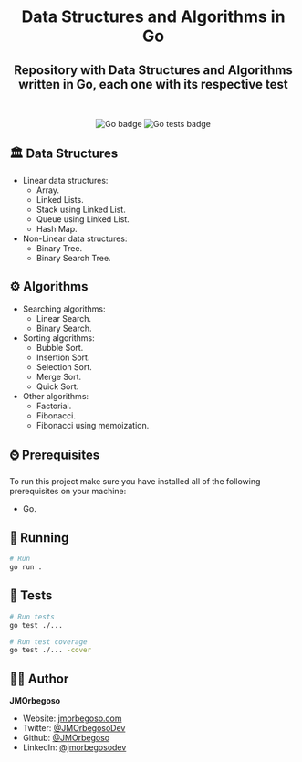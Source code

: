 <h1 align="center">Data Structures and Algorithms in Go</h1>
<h2 align="center">Repository with Data Structures and Algorithms written in Go, each one with its respective test</h2>

<br/>

<p align="center">
    <img src="https://img.shields.io/badge/Go-informational?style=flat&logo=go&logoColor=white" alt="Go badge"/>
    <img src="https://img.shields.io/badge/%F0%9F%A7%AA-Go%20tests-brightgreen" alt="Go tests badge"/>
</p>

## 🏛️ Data Structures

- Linear data structures:
  - Array.
  - Linked Lists.
  - Stack using Linked List.
  - Queue using Linked List.
  - Hash Map.
- Non-Linear data structures:
  - Binary Tree.
  - Binary Search Tree.

## ⚙️ Algorithms

- Searching algorithms:
  - Linear Search.
  - Binary Search.
- Sorting algorithms:
  - Bubble Sort.
  - Insertion Sort.
  - Selection Sort.
  - Merge Sort.
  - Quick Sort.
- Other algorithms:
  - Factorial.
  - Fibonacci.
  - Fibonacci using memoization.

## ⌚ Prerequisites

To run this project make sure you have installed all of the following prerequisites on your machine:

- Go.

## 🚀 Running

```bash
# Run
go run .
```

## 🧪 Tests

```bash
# Run tests
go test ./...

# Run test coverage
go test ./... -cover
```

## 🧑‍💻 Author

**JMOrbegoso**

- Website: [jmorbegoso.com](https://www.jmorbegoso.com)
- Twitter: [@JMOrbegosoDev](https://twitter.com/JMOrbegosoDev/)
- Github: [@JMOrbegoso](https://github.com/JMOrbegoso/)
- LinkedIn: [@jmorbegosodev](https://www.linkedin.com/in/jmorbegosodev/)
